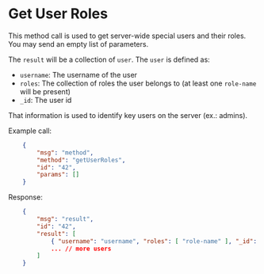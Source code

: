 # Get User Roles

This method call is used to get server-wide special users and their roles. You may send an empty list of parameters.

The `result` will be a collection of `user`. The `user` is defined as:

- `username`: The username of the user
- `roles`: The collection of roles the user belongs to (at least one `role-name` will be present)
- `_id`: The user id

That information is used to identify key users on the server (ex.: admins).

Example call:

```json
    {
        "msg": "method",
        "method": "getUserRoles",
        "id": "42",
        "params": []
    }
```

Response:

```json
    {
        "msg": "result",
        "id": "42",
        "result": [
            { "username": "username", "roles": [ "role-name" ], "_id": "user-id" },
            ... // more users
        ]
    }
```
